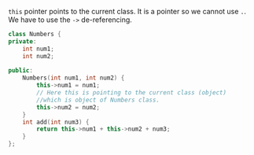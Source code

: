 `this` pointer points to the current class. It is a pointer so we cannot use `.`. We have to use the `->` de-referencing. 

```cpp
class Numbers {  
private:  
    int num1;  
    int num2;  
  
public:  
    Numbers(int num1, int num2) {  
        this->num1 = num1;   
        // Here this is pointing to the current class (object)
        //which is object of Numbers class.        
        this->num2 = num2;  
    }  
    int add(int num3) {  
        return this->num1 + this->num2 + num3;  
    }  
};
```